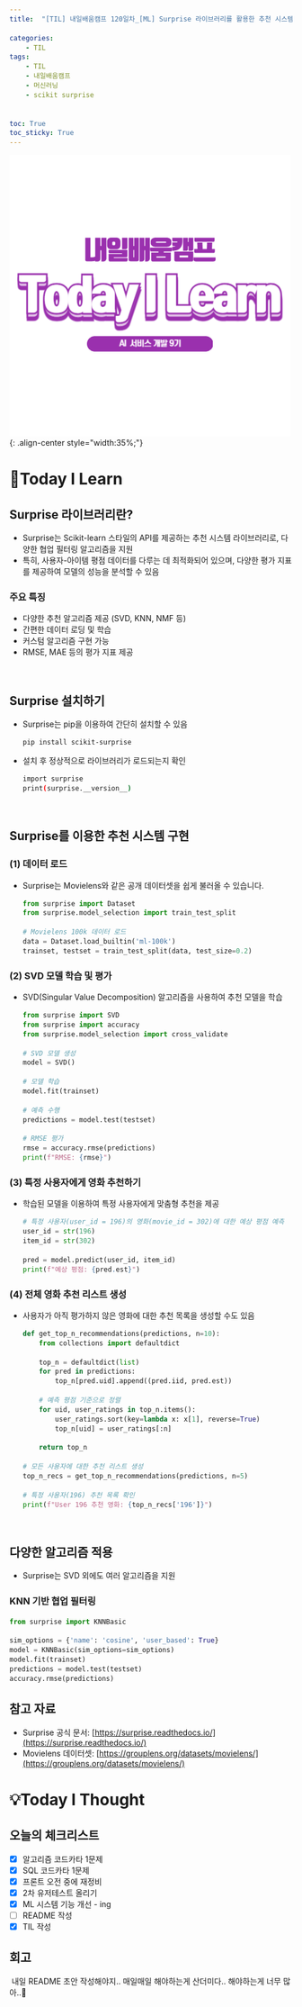 ```yaml
---
title:  "[TIL] 내일배움캠프 120일차_[ML] Surprise 라이브러리를 활용한 추천 시스템" 

categories: 
    - TIL
tags: 
    - TIL
    - 내일배움캠프
    - 머신러닝
    - scikit surprise


toc: True
toc_sticky: True
---
```


![TIL](/assets/images/TIL2.png){: .align-center style="width:35%;"}

# 👀Today I Learn
## Surprise 라이브러리란?

- Surprise는 Scikit-learn 스타일의 API를 제공하는 추천 시스템 라이브러리로, 다양한 협업 필터링 알고리즘을 지원
- 특히, 사용자-아이템 평점 데이터를 다루는 데 최적화되어 있으며, 다양한 평가 지표를 제공하여 모델의 성능을 분석할 수 있음

### 주요 특징

- 다양한 추천 알고리즘 제공 (SVD, KNN, NMF 등)
- 간편한 데이터 로딩 및 학습
- 커스텀 알고리즘 구현 가능
- RMSE, MAE 등의 평가 지표 제공

<br>

## Surprise 설치하기
- Surprise는 pip을 이용하여 간단히 설치할 수 있음

    ```bash
    pip install scikit-surprise
    ```

- 설치 후 정상적으로 라이브러리가 로드되는지 확인

    ```bash
    import surprise
    print(surprise.__version__)
    ```

<br>

## Surprise를 이용한 추천 시스템 구현

### (1) 데이터 로드

- Surprise는 Movielens와 같은 공개 데이터셋을 쉽게 불러올 수 있습니다.

    ```python
    from surprise import Dataset
    from surprise.model_selection import train_test_split

    # Movielens 100k 데이터 로드
    data = Dataset.load_builtin('ml-100k')
    trainset, testset = train_test_split(data, test_size=0.2)
    ```


### (2) SVD 모델 학습 및 평가

- SVD(Singular Value Decomposition) 알고리즘을 사용하여 추천 모델을 학습

    ```python
    from surprise import SVD
    from surprise import accuracy
    from surprise.model_selection import cross_validate

    # SVD 모델 생성
    model = SVD()

    # 모델 학습
    model.fit(trainset)

    # 예측 수행
    predictions = model.test(testset)

    # RMSE 평가
    rmse = accuracy.rmse(predictions)
    print(f"RMSE: {rmse}")
    ```

### (3) 특정 사용자에게 영화 추천하기

- 학습된 모델을 이용하여 특정 사용자에게 맞춤형 추천을 제공

    ```python
    # 특정 사용자(user_id = 196)의 영화(movie_id = 302)에 대한 예상 평점 예측
    user_id = str(196)
    item_id = str(302)

    pred = model.predict(user_id, item_id)
    print(f"예상 평점: {pred.est}")
    ```

### (4) 전체 영화 추천 리스트 생성

- 사용자가 아직 평가하지 않은 영화에 대한 추천 목록을 생성할 수도 있음

    ```python
    def get_top_n_recommendations(predictions, n=10):
        from collections import defaultdict
        
        top_n = defaultdict(list)
        for pred in predictions:
            top_n[pred.uid].append((pred.iid, pred.est))
        
        # 예측 평점 기준으로 정렬
        for uid, user_ratings in top_n.items():
            user_ratings.sort(key=lambda x: x[1], reverse=True)
            top_n[uid] = user_ratings[:n]
        
        return top_n

    # 모든 사용자에 대한 추천 리스트 생성
    top_n_recs = get_top_n_recommendations(predictions, n=5)

    # 특정 사용자(196) 추천 목록 확인
    print(f"User 196 추천 영화: {top_n_recs['196']}")
    ```

<br>

## 다양한 알고리즘 적용

- Surprise는 SVD 외에도 여러 알고리즘을 지원

### KNN 기반 협업 필터링

```python
from surprise import KNNBasic

sim_options = {'name': 'cosine', 'user_based': True}
model = KNNBasic(sim_options=sim_options)
model.fit(trainset)
predictions = model.test(testset)
accuracy.rmse(predictions)
```

## 참고 자료

- Surprise 공식 문서: [https://surprise.readthedocs.io/](https://surprise.readthedocs.io/)
- Movielens 데이터셋: [https://grouplens.org/datasets/movielens/](https://grouplens.org/datasets/movielens/)

# 💡Today I Thought

## 오늘의 체크리스트
- [x]  알고리즘 코드카타 1문제
- [x]  SQL 코드카타 1문제
- [x]  프론트 오전 중에 재정비
- [x]  2차 유저테스트 올리기
- [x]  ML 시스템 기능 개선 - ing
- [ ]  README 작성
- [x]  TIL 작성

## 회고
&nbsp;내일 README 초안 작성해야지.. 매일매일 해야하는게 산더미다.. 해야하는게 너무 많아..🥺